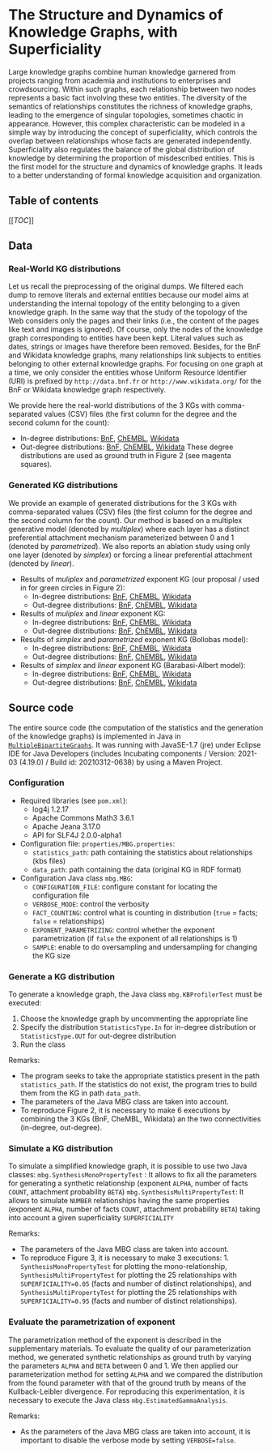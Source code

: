 # The Structure and Dynamics of Knowledge Graphs, with Superficiality

Large knowledge graphs combine human knowledge garnered from projects ranging from academia and institutions to enterprises and crowdsourcing. Within such graphs, each relationship between two nodes represents a basic fact involving these two entities. The diversity of the semantics of relationships constitutes the richness of knowledge graphs, leading to the emergence of singular topologies, sometimes chaotic in appearance. However, this complex characteristic can be modeled in a simple way by introducing the concept of superficiality, which controls the overlap between relationships whose facts are generated independently. Superficiality also regulates the balance of the global distribution of knowledge by determining the proportion of misdescribed entities. This is the first model for the structure and dynamics of knowledge graphs. It leads to a better understanding of formal knowledge acquisition and organization.

## Table of contents
[[_TOC_]]

## Data

### Real-World KG distributions

Let us recall the preprocessing of the original dumps. We filtered each dump to remove literals and external entities because our model aims at understanding the internal topology of the entity belonging to a given knowledge graph. In the same way that the study of the topology of the Web considers only the pages and their links (i.e., the content of the pages like text and images is ignored). Of course, only the nodes of the knowledge graph corresponding to entities have been kept. Literal values such as dates, strings or images have therefore been removed. Besides, for the BnF and Wikidata knowledge graphs, many relationships link subjects to entities belonging to other external knowledge graphs. For focusing on one graph at a time, we only consider the entities whose Uniform Resource Identifier (URI) is prefixed by `http://data.bnf.fr` or `http://www.wikidata.org/` for the BnF or Wikidata knowledge graph respectively.

We provide here the real-world distributions of the 3 KGs with comma-separated values (CSV) files (the first column for the degree and the second column for the count):
* In-degree distributions: [BnF](data/real/BnF_IN.csv), [ChEMBL](data/real/ChEMBL_IN.csv), [Wikidata](data/real/Wikidata_IN.csv)
* Out-degree distributions: [BnF](data/real/BnF_OUT.csv), [ChEMBL](data/real/ChEMBL_OUT.csv), [Wikidata](data/real/Wikidata_OUT.csv)
These degree distributions are used as ground truth in Figure 2 (see magenta squares).

### Generated KG distributions

We provide an example of generated distributions for the 3 KGs with comma-separated values (CSV) files (the first column for the degree and the second column for the count). Our method is based on a multiplex generative model (denoted by *multiplex*) where each layer has a distinct preferential attachment mechanism parameterized between 0 and 1 (denoted by *parametrized*). We also reports an ablation study using only one layer (denoted by *simplex*) or forcing a linear preferential attachment (denoted by *linear*).

* Results of *muliplex* and *parametrized* exponent  KG (our proposal / used in for green circles in Figure 2):
    * In-degree distributions: [BnF](data/gen/multi_param/BnF_IN.csv), [ChEMBL](data/gen/multi_param/ChEMBL_IN.csv), [Wikidata](data/gen/multi_param/Wikidata_IN.csv)
    * Out-degree distributions: [BnF](data/gen/multi_param/BnF_OUT.csv), [ChEMBL](data/gen/multi_param/ChEMBL_OUT.csv), [Wikidata](data/gen/multi_param/Wikidata_OUT.csv)
* Results of *muliplex* and *linear* exponent  KG:
    * In-degree distributions: [BnF](data/gen/multi_linear/BnF_IN.csv), [ChEMBL](data/gen/multi_linear/ChEMBL_IN.csv), [Wikidata](data/gen/multi_linear/Wikidata_IN.csv)
    * Out-degree distributions: [BnF](data/gen/multi_linear/BnF_OUT.csv), [ChEMBL](data/gen/multi_linear/ChEMBL_OUT.csv), [Wikidata](data/gen/multi_linear/Wikidata_OUT.csv)
* Results of *simplex* and *parametrized* exponent  KG (Bollobas model):
    * In-degree distributions: [BnF](data/gen/simp_param/BnF_IN.csv), [ChEMBL](data/gen/simp_param/ChEMBL_IN.csv), [Wikidata](data/gen/simp_param/Wikidata_IN.csv)
    * Out-degree distributions: [BnF](data/gen/simp_param/BnF_OUT.csv), [ChEMBL](data/gen/simp_param/ChEMBL_OUT.csv), [Wikidata](data/gen/simp_param/Wikidata_OUT.csv)
* Results of *simplex* and *linear* exponent  KG (Barabasi-Albert model):
    * In-degree distributions: [BnF](data/gen/simp_linear/BnF_IN.csv), [ChEMBL](data/gen/simp_linear/ChEMBL_IN.csv), [Wikidata](data/gen/simp_linear/Wikidata_IN.csv)
    * Out-degree distributions: [BnF](data/gen/simp_linear/BnF_OUT.csv), [ChEMBL](data/gen/simp_linear/ChEMBL_OUT.csv), [Wikidata](data/gen/simp_linear/Wikidata_OUT.csv)

## Source code

The entire source code (the computation of the statistics and the generation of the knowledge graphs) is implemented in Java in [`MultipleBipartiteGraphs`](MultipleBipartiteGraphs_20230329_repro/). It was running with JavaSE-1.7 (jre) under Eclipse IDE for Java Developers (includes Incubating components / Version: 2021-03 (4.19.0) / Build id: 20210312-0638) by using a Maven Project. 

### Configuration

* Required libraries (see `pom.xml`):
    * log4j 1.2.17
    * Apache Commons Math3 3.6.1
    * Apache Jeana 3.17.0
    * API for SLF4J 2.0.0-alpha1
* Configuration file: `properties/MBG.properties`:
    * `statistics_path`: path containing the statistics about relationships (kbs files)
    * `data_path`: path containing the data (original KG in RDF format)
* Configuration Java class `mbg.MBG`:
    * `CONFIGURATION_FILE`: configure constant for locating the configuration file 
    * `VERBOSE_MODE`: control the verbosity
    * `FACT_COUNTING`: control what is counting in distribution (`true` = facts; `false` = relationships)
    * `EXPONENT_PARAMETRIZING`: control whether the exponent parametrization (if `false` the exponent of all relationships is 1)
    * `SAMPLE`: enable to do oversampling and undersampling for changing the KG size

### Generate a KG distribution

To generate a knowledge graph, the Java class `mbg.KBProfilerTest` must be executed:
1. Choose the knowledge graph by uncommenting the appropriate line
2. Specify the distribution `StatisticsType.In` for in-degree distribution or `StatisticsType.OUT` for out-degree distribution
3. Run the class

Remarks:
* The program seeks to take the appropriate statistics present in the path `statistics_path`. If the statistics do not exist, the program tries to build them from the KG in path `data_path`.
* The parameters of the Java MBG class are taken into account.
* To reproduce Figure 2, it is necessary to make 6 executions by combining the 3 KGs (BnF, CheMBL, Wikidata) an the two connectivities (in-degree, out-degree).

### Simulate a KG distribution

To simulate a simplified knowledge graph, it is possible to use two Java classes:
`mbg.SynthesisMonoPropertyTest` : It allows to fix all the parameters for generating a synthetic relationship (exponent `ALPHA`, number of facts `COUNT`, attachment probability `BETA`)
`mbg.SynthesisMultiPropertyTest`: It allows to simulate `NUMBER` relationships having the same properties (exponent `ALPHA`, number of facts `COUNT`, attachment probability `BETA`) taking into account a given superficiality `SUPERFICIALITY`

Remarks:
* The parameters of the Java MBG class are taken into account.
* To reproduce Figure 3, it is necessary to make 3 executions: 1. `SynthesisMonoPropertyTest` for plotting the mono-relationship,  `SynthesisMultiPropertyTest` for plotting the 25 relationships with `SUPERFICIALITY=0.05` (facts and number of distinct relationships), and `SynthesisMultiPropertyTest` for plotting the 25 relationships with `SUPERFICIALITY=0.95` (facts and number of distinct relationships).

### Evaluate the parametrization of exponent

The parametrization method of the exponent is described in the supplementary materials. To evaluate the quality of our parameterization method, we generated synthetic relationships as ground truth by varying the parameters `ALPHA` and `BETA` between 0 and 1. We then applied our parameterization method for setting `ALPHA` and we compared the distribution from the found parameter with that of the ground truth by means of the Kullback-Leibler divergence. For reproducing this experimentation, it is necessary to execute the Java class `mbg.EstimatedGammaAnalysis`.

Remarks:
* As the parameters of the Java MBG class are taken into account, it is important to disable the verbose mode by setting `VERBOSE=false`.